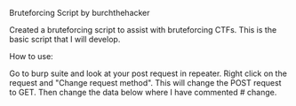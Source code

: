 Bruteforcing Script 
by burchthehacker

Created a bruteforcing script to assist with bruteforcing CTFs.
This is the basic script that I will develop.

How to use:

Go to burp suite and look at your post request in repeater.
Right click on the request and "Change request method".
This will change the POST request to GET.
Then change the data below where I have commented # change.
